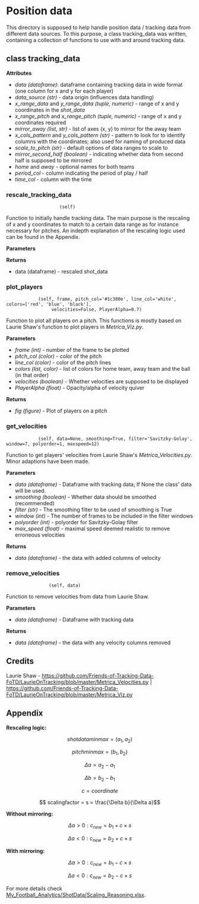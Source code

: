 # Position data

This directory is supposed to help handle position data / tracking data from different data sources.
To this purpose, a class tracking_data was written, containing a collection of functions to use with and
around tracking data. <br>

## class tracking_data

**Attributes**

+ *data (dataframe)*: dataframe containing tracking data in wide format (one column for x and y for each player)
+ *data_source (str)* - data origin (influences data handling)
+ *x_range_data* and *y_range_data (tuple, numeric)* - range of x and y coordinates in the *shot_data*
+ *x_range_pitch* and *x_range_pitch (tuple, numeric)* - range of x and y coordinates required
+ *mirror_away (list, str)* - list of axes (x, y) to mirror for the away team 
+ *x_cols_pattern* and *y_cols_pattern (str)* - pattern to look for to identify columns with the coordinates; also used for naming of produced data
+ *scale_to_pitch (str)* - default options of data ranges to scale to
+ *mirror_second_half (boolean)* - indicating whether data from second half is supposed to be mirrored
+ *home* and *away* - optional names for both teams
+ *period_col* - column indicating the period of play / half
+ *time_col* - column with the time


### rescale_tracking_data
                        (self)

Function to initially handle tracking data. The main purpose is the rescaling of x and y coordinates to match to a certain
data range as for instance necessary for pitches. An indepth explanation of the rescaling logic used can be found
in the Appendix. <br>

**Parameters** 

**Returns** 

+ data (dataframe) - rescaled shot_data


### plot_players
                (self, frame, pitch_col='#1c380e', line_col='white', colors=['red', 'blue', 'black'],
                     velocities=False, PlayerAlpha=0.7)
Function to plot all players on a pitch. This functions is mostly based on Laurie Shaw's function to plot players in *Metrica_Viz.py*. <br>

**Parameters**

+ *frame (int)* - number of the frame to be plotted
+ *pitch_col (color)* - color of the pitch
+ *line_col (color)* - color of the pitch lines
+ *colors (list, color)* - list of colors for home team, away team and the ball (in that order)
+ *velocities (boolean)* - Whether velocities are supposed to be displayed
+ *PlayerAlpha (float)* - Opacity/alpha of velocity quiver

**Returns**

+ *fig (figure)* - Plot of players on a pitch


### get_velocities
                (self, data=None, smoothing=True, filter='Savitzky-Golay', window=7, polyorder=1, maxspeed=12)

Function to get players' velocities from Laurie Shaw's *Metrica_Velocities.py*. Minor adaptions have been made. <br>

**Parameters**

+ *data (dataframe)* - Dataframe with tracking data; If None the class' data will be used. 
+ *smoothing (boolean)* - Whether data should be smoothed (recommended)
+ *filter (str)* - The smoothing filter to be used of smoothing is True
+ *window (int)* - The number of frames to be included in the filter windows
+ *polyorder (int)* - polyorder for Savitzky-Golay filter
+ *max_speed (float)* - maximal speed deemed realistic to remove erroneous velocities

**Returns**

+ *data (dataframe)* - the data with added columns of velocity


### remove_velocities
                    (self, data)
Function to remove velocities from data from Laurie Shaw. <br>

**Parameters**

+ *data (dataframe)* - Dataframe with tracking data 

**Returns**

+ *data (dataframe)* - the data with any velocity columns removed


## Credits

Laurie Shaw - https://github.com/Friends-of-Tracking-Data-FoTD/LaurieOnTracking/blob/master/Metrica_Velocities.py |
https://github.com/Friends-of-Tracking-Data-FoTD/LaurieOnTracking/blob/master/Metrica_Viz.py


## Appendix

**Rescaling logic:** <br>

$$ shotdataminmax = (a_1, a_2)$$

$$ pitchminmax = (b_1, b_2)$$

$$ \Delta a = a_2- a_1$$ 

$$ \Delta b = b_2- b_1$$ 

$$ c = coordinate$$

$$ scalingfactor = s = \frac{\Delta b}{\Delta a}$$

**Without mirroring:** <br>

$$ \Delta a > 0: c_{new}  = b_1 + c \times s$$

$$ \Delta a < 0: c_{new}  = b_2 + c \times s$$

**With mirroring:** <br>

$$ \Delta a > 0: c_{new}  = b_1 - c \times s$$

$$ \Delta a < 0: c_{new}  = b_2 - c \times s$$

For more details check [My_Football_Analytics/ShotData/Scaling_Reasoning.xlsx](ShotData/Scaling_Reasoning.xlsx). <br>
